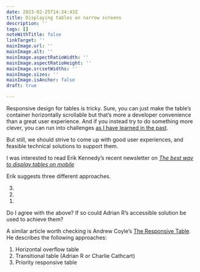 ```yaml
---
date: 2023-02-25T14:24:43Z
title: Displaying tables on narrow screens
description: ''
tags: []
noteWithTitle: false
linkTarget: ''
mainImage.url: ''
mainImage.alt: ''
mainImage.aspectRatioWidth: ''
mainImage.aspectRatioHeight: ''
mainImage.srcsetWidths: ''
mainImage.sizes: ''
mainImage.isAnchor: false
draft: true

---
```

Responsive design for tables is tricky. Sure, you can just make the table’s container horizontally scrollable but that’s more a developer convenience than a great user experience. And if you instead try to do something more clever, you can run into challenges [as I have learned in the past](https://fuzzylogic.me/posts/tables-and-pseudo-tables-lessons-and-tactics/).

But still, we should strive to come up with good user experiences, and feasible technical solutions to support them. 

I was interested to read Erik Kennedy’s recent newsletter on [_The best way to display tables on mobile_](https://ckarchive.com/b/75u7h8hk4mne3)

Erik suggests three different approaches.

<ol reversed>
  <li></li>
  <li></li>
  <li></li>
</ol>

Do I agree with the above? If so could Adrian R’s accessible solution be used to achieve them?

A similar article worth checking is Andrew Coyle’s [The Responsive Table](https://coyleandrew.medium.com/the-responsive-table-44d533fde1e9). He describes the following approaches:

1. Horizontal overflow table
2. Transitional table (Adrian R or Charlie Cathcart)
3. Priority responsive table
